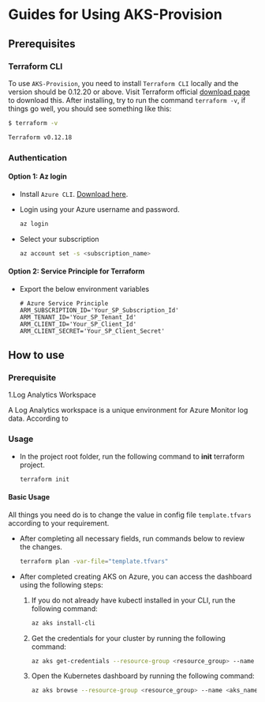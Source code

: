# Guides for Using AKS-Provision

## Prerequisites

### Terraform CLI

To use `AKS-Provision`, you need to install `Terraform CLI` locally and the version should be 0.12.20 or above.
Visit Terraform official [download page](https://www.terraform.io/downloads.html) to download this. After installing, try to run the command `terraform -v`, if things go well, you should see something like this:

```bash
$ terraform -v

Terraform v0.12.18
```

### Authentication

#### Option 1: Az login

* Install `Azure CLI`. [Download here](https://docs.microsoft.com/en-us/cli/azure/install-azure-cli?view=azure-cli-latest).

* Login using your Azure username and password.

  ```bash
  az login 
  ```

* Select your subscription

  ```bash
  az account set -s <subscription_name>
  ```

#### Option 2: Service Principle for Terraform

* Export the below environment variables

    ```
    # Azure Service Principle
    ARM_SUBSCRIPTION_ID='Your_SP_Subscription_Id'
    ARM_TENANT_ID='Your_SP_Tenant_Id'
    ARM_CLIENT_ID='Your_SP_Client_Id'
    ARM_CLIENT_SECRET='Your_SP_Client_Secret'
    ```

## How to use

### Prerequisite

1.Log Analytics Workspace

A Log Analytics workspace is a unique environment for Azure Monitor log data. According to

### Usage
* In the project root folder, run the following command to **init** terraform project.

    ```bash
    terraform init
    ```

#### Basic Usage
All things you need do is to change the value in config file  `template.tfvars` according to your requirement.

* After completing all necessary fields, run commands below to review the changes.

    ```bash
    terraform plan -var-file="template.tfvars"
    ```

* After completed creating AKS on Azure, you can access the dashboard using the following steps:

    1. If you do not already have kubectl installed in your CLI, run the following command:
        ```bash
        az aks install-cli
        ```
    2. Get the credentials for your cluster by running the following command:
        ```bash
        az aks get-credentials --resource-group <resource_group> --name <aks_name>
        ```
    3. Open the Kubernetes dashboard by running the following command:
        ```bash
        az aks browse --resource-group <resource_group> --name <aks_name>
        ```